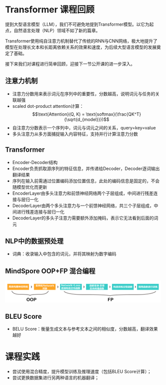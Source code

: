 # Transformer 课程回顾

提到大型语言模型（LLM），我们不可避免地提到Transformer模型。以它为起点，自然语言处理（NLP）领域不如了新的篇章。

Transformer使用纯自注意力机制替代了传统的RNN与CNN网络，极大地提升了模型在处理长文本和长距离依赖关系的效果和速度，为后续大型语言模型的发展奠定了基础。

接下来我们对课程进行简单回顾，迎接下一节公开课的进一步深入。

## 注意力机制

- 注意力分数用来表示词元在序列中的重要性，分数越高，说明词元与任务的关联越强
- scaled dot-product attention计算：$$\text{Attention}(Q, K) = \text{softmax}(\frac{QK^T}{\sqrt{d_{model}}})$$
- 自注意力分数表示一个序列中，词元与词元之间的关系，query=key=value
- 多头注意力从多方面捕捉输入内容特征，支持并行计算注意力分数

## Transformer

- Encoder-Decoder结构
- Encoder负责抓取源序列的特征信息，并传递给Decoder，Decoder逐词输出翻译结果
- 序列在输入前需通过位置编码添加位置信息，此处的编码信息是固定的，不会随模型优化而更新
- EncoderLayer由多头注意力和前馈神经网络两个子层组成，中间进行残差连接与层归一化
- DecoderLayer由两个多头注意力与一个前馈神经网络，共三个子层组成，中间进行残差连接与层归一化
- DecoderLayer的多头子注意力需要额外添加掩码，表示它无法看到后面的词元

## NLP中的数据预处理

- 词典：收录输入中包含的词元，并将其映射为数字编码

## MindSpore OOP+FP 混合编程

<div align="center"><img src="./assets/1.transformer/OOP+FP.png" alt="oop+fp"></div>

## BLEU Score

- BELU Score：衡量生成文本与参考文本之间的相似度，分数越高，翻译效果越好

# 课程实践

- 尝试使用混合精度，提升模型训练及推理速度（包括BLEU Score计算）；
- 尝试更换数据集进行另两种语言的机器翻译；

